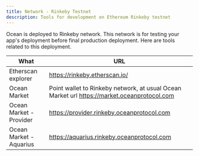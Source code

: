 ```yaml
---
title: Network - Rinkeby Testnet
description: Tools for development on Ethereum Rinkeby testnet
---
```


Ocean is deployed to Rinkeby network. This network is for testing your app's deployment before final production deployment. Here are tools related to this deployment.

| What                    | URL                           |
| ----------------------- | ----------------------------- |
| Etherscan explorer      | https://rinkeby.etherscan.io/ |
| Ocean Market            | Point wallet to Rinkeby network, at usual Ocean Market url https://market.oceanprotocol.com  |
| Ocean Market - Provider | https://provider.rinkeby.oceanprotocol.com |
| Ocean Market - Aquarius | https://aquarius.rinkeby.oceanprotocol.com |
